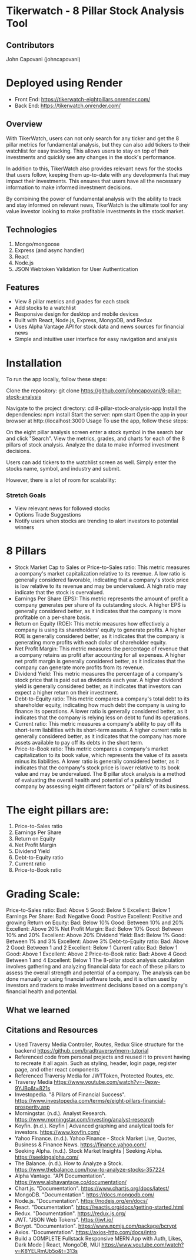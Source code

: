 # Tikerwatch - 8 Pillar Stock Analysis Tool

## Contributors
John Capovani (johncapovani)

# Deployed using Render
- Front End: https://tikerwatch-eightpillars.onrender.com/
- Back End: https://tikerwatch.onrender.com/ 
## Overview
With TikerWatch, users can not only search for any ticker and get the 8 pillar metrics for fundamental analysis, but they can also add tickers to their watchlist for easy tracking. This allows users to stay on top of their investments and quickly see any changes in the stock's performance.

In addition to this, TikerWatch also provides relevant news for the stocks that users follow, keeping them up-to-date with any developments that may impact their investments. This ensures that users have all the necessary information to make informed investment decisions.

By combining the power of fundamental analysis with the ability to track and stay informed on relevant news, TikerWatch is the ultimate tool for any value investor looking to make profitable investments in the stock market.

## Technologies
1. Mongo/mongoose
2. Express (and async handler)
3. React
4. Node.js
5. JSON Webtoken Validation for User Authentication

## Features
- View 8 pillar metrics and grades for each stock
- Add stocks to a watchlist
- Responsive design for desktop and mobile devices
- Built with React, Node.js, Express, MongoDB, and Redux
- Uses Alpha Vantage API for stock data and news sources for financial news
- Simple and intuitive user interface for easy navigation and analysis

# Installation
To run the app locally, follow these steps:

Clone the repository: git clone https://github.com/johncapovani/8-pillar-stock-analysis

Navigate to the project directory: cd 8-pillar-stock-analysis-app
Install the dependencies: npm install
Start the server: npm start
Open the app in your browser at http://localhost:3000
Usage
To use the app, follow these steps:

On the eight pillar analysis screen enter a stock symbol in the search bar and click "Search".
View the metrics, grades, and charts for each of the 8 pillars of stock analysis.
Analyze the data to make informed investment decisions.

Users can add tickers to the watchlist screen as well. Simply enter the stocks name, symbol, and  industry and submit.

However, there is a lot of room for scalability:
### Stretch Goals
- View relevant news for followed stocks
- Options Trade Suggestions
- Notify users when stocks are trending to alert investors to potential winners

# 8 Pillars
- Stock Market Cap to Sales or Price-to-Sales ratio: This metric measures a company's market capitalization relative to its revenue. A low ratio is generally considered favorable, indicating that a company's stock price is low relative to its revenue and may be undervalued. A high ratio may indicate that the stock is overvalued.
- Earnings Per Share (EPS): This metric represents the amount of profit a company generates per share of its outstanding stock. A higher EPS is generally considered better, as it indicates that the company is more profitable on a per-share basis.
- Return on Equity (ROE): This metric measures how effectively a company is using its shareholders' equity to generate profits. A higher ROE is generally considered better, as it indicates that the company is generating more profits with each dollar of shareholder equity.
- Net Profit Margin: This metric measures the percentage of revenue that a company retains as profit after accounting for all expenses. A higher net profit margin is generally considered better, as it indicates that the company can generate more profits from its revenue.
- Dividend Yield: This metric measures the percentage of a company's stock price that is paid out as dividends each year. A higher dividend yield is generally considered better, as it indicates that investors can expect a higher return on their investment.
- Debt-to-Equity ratio: This metric compares a company's total debt to its shareholder equity, indicating how much debt the company is using to finance its operations. A lower ratio is generally considered better, as it indicates that the company is relying less on debt to fund its operations.
- Current ratio: This metric measures a company's ability to pay off its short-term liabilities with its short-term assets. A higher current ratio is generally considered better, as it indicates that the company has more assets available to pay off its debts in the short term.
- Price-to-Book ratio: This metric compares a company's market capitalization to its book value, which represents the value of its assets minus its liabilities. A lower ratio is generally considered better, as it indicates that the company's stock price is lower relative to its book value and may be undervalued. The 8 pillar stock analysis is a method of evaluating the overall health and potential of a publicly traded company by assessing eight different factors or "pillars" of its business. 

# The eight pillars are:
1.	Price-to-Sales ratio
2.	Earnings Per Share
3.	Return on Equity
4.	Net Profit Margin
5.	Dividend Yield
6.	Debt-to-Equity ratio
7.	Current ratio
8.	Price-to-Book ratio

# Grading Scale:
Price-to-Sales ratio:
Bad: Above 5
Good: Below 5
Excellent: Below 1
Earnings Per Share:
Bad: Negative
Good: Positive
Excellent: Positive and growing
Return on Equity:
Bad: Below 10%
Good: Between 10% and 20%
Excellent: Above 20%
Net Profit Margin:
Bad: Below 10%
Good: Between 10% and 20%
Excellent: Above 20%
Dividend Yield:
Bad: Below 1%
Good: Between 1% and 3%
Excellent: Above 3%
Debt-to-Equity ratio:
Bad: Above 2
Good: Between 1 and 2
Excellent: Below 1
Current ratio:
Bad: Below 1
Good: Above 1
Excellent: Above 2
Price-to-Book ratio:
Bad: Above 4
Good: Between 1 and 4
Excellent: Below 1
The 8-pillar stock analysis calculation involves gathering and analyzing financial data for each of these pillars to assess the overall strength and potential of a company. The analysis can be done manually or using financial software tools, and it is often used by investors and traders to make investment decisions based on a company's financial health and potential.


## What we learned

## Citations and Resources
- Used Traversy Media Controller, Routes, Redux Slice structure for the backend https://github.com/bradtraversy/mern-tutorial
- Referenced code from personal projects and reused it to prevent having to recreate it all again. Such as styling, header, login page, register page, and other react components
- Referenced Traversy Media for JWTToken, Protected Routes, etc.
- Traversy Media https://www.youtube.com/watch?v=-0exw-9YJBo&t=821s
- Investopedia. "8 Pillars of Financial Success". https://www.investopedia.com/terms/e/eight-pillars-financial-prosperity.asp
- Morningstar. (n.d.). Analyst Research. https://www.morningstar.com/investing/analyst-research
- Koyfin. (n.d.). Koyfin | Advanced graphing and analytical tools for investors. https://www.koyfin.com/
- Yahoo Finance. (n.d.). Yahoo Finance - Stock Market Live, Quotes, Business & Finance News. https://finance.yahoo.com/
- Seeking Alpha. (n.d.). Stock Market Insights | Seeking Alpha. https://seekingalpha.com/
- The Balance. (n.d.). How to Analyze a Stock. https://www.thebalance.com/how-to-analyze-stocks-357224
- Alpha Vantage. "API Documentation". https://www.alphavantage.co/documentation/
- Chart.js. "Documentation". https://www.chartjs.org/docs/latest/
- MongoDB. "Documentation". https://docs.mongodb.com/
- Node.js. "Documentation". https://nodejs.org/en/docs/
- React. "Documentation". https://reactjs.org/docs/getting-started.html
- Redux. "Documentation". https://redux.js.org/
- JWT. "JSON Web Tokens". https://jwt.io/
- Bcrypt. "Documentation". https://www.npmjs.com/package/bcrypt
- Axios. "Documentation". https://axios-http.com/docs/intro
- Build a COMPLETE Fullstack Responsive MERN App with Auth, Likes, Dark Mode | React, MongoDB, MUI 
https://www.youtube.com/watch?v=K8YELRmUb5o&t=313s